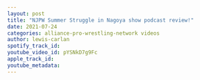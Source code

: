 ```yaml
---
layout: post
title: "NJPW Summer Struggle in Nagoya show podcast review!"
date: 2021-07-24
categories: alliance-pro-wrestling-network videos
author: lewis-carlan
spotify_track_id: 
youtube_video_id: pYSNkD7g9Fc
apple_track_id: 
youtube_metadata: 
---
```

